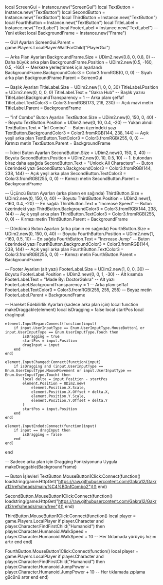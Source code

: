 local ScreenGui = Instance.new("ScreenGui")
local TextButton = Instance.new("TextButton")
local SecondButton = Instance.new("TextButton")
local ThirdButton = Instance.new("TextButton")
local FourthButton = Instance.new("TextButton")
local TitleLabel = Instance.new("TextLabel")
local FooterLabel = Instance.new("TextLabel") -- Yeni etiket
local BackgroundFrame = Instance.new("Frame")

-- GUI Ayarları
ScreenGui.Parent = game.Players.LocalPlayer:WaitForChild("PlayerGui")

-- Arka Plan Ayarları
BackgroundFrame.Size = UDim2.new(0.8, 0, 0.8, 0) -- Daha büyük arka plan
BackgroundFrame.Position = UDim2.new(0.5, -160, 0.5, -160) -- Merkeze yerleştirmek için ayarlandı
BackgroundFrame.BackgroundColor3 = Color3.fromRGB(0, 0, 0) -- Siyah arka plan
BackgroundFrame.Parent = ScreenGui

-- Başlık Ayarları
TitleLabel.Size = UDim2.new(1, 0, 0, 30)
TitleLabel.Position = UDim2.new(0, 0, 0, 0)
TitleLabel.Text = "Gakra Hub" -- Başlık yazısı
TitleLabel.BackgroundTransparency = 1 -- Arka planı şeffaf
TitleLabel.TextColor3 = Color3.fromRGB(173, 216, 230) -- Açık mavi metin
TitleLabel.Parent = BackgroundFrame

-- "İnf Combo" Buton Ayarları
TextButton.Size = UDim2.new(0, 150, 0, 40) -- Boyutu
TextButton.Position = UDim2.new(0, 10, 0.4, -20) -- Yukarı alındı
TextButton.Text = "İnf Combo" -- Buton üzerindeki yazı
TextButton.BackgroundColor3 = Color3.fromRGB(144, 238, 144) -- Açık yeşil arka plan
TextButton.TextColor3 = Color3.fromRGB(255, 0, 0) -- Kırmızı metin
TextButton.Parent = BackgroundFrame

-- İkinci Buton Ayarları
SecondButton.Size = UDim2.new(0, 150, 0, 40) -- Boyutu
SecondButton.Position = UDim2.new(0, 10, 0.5, 10) -- 1. butondan biraz daha aşağıda
SecondButton.Text = "Unlock All Characters" -- Buton üzerindeki yazı
SecondButton.BackgroundColor3 = Color3.fromRGB(144, 238, 144) -- Açık yeşil arka plan
SecondButton.TextColor3 = Color3.fromRGB(255, 0, 0) -- Kırmızı metin
SecondButton.Parent = BackgroundFrame

-- Üçüncü Buton Ayarları (arka planın en sağında)
ThirdButton.Size = UDim2.new(0, 150, 0, 40) -- Boyutu
ThirdButton.Position = UDim2.new(1, -160, 0.4, -20) -- En sağda
ThirdButton.Text = "Increase Speed" -- Buton üzerindeki yazı
ThirdButton.BackgroundColor3 = Color3.fromRGB(144, 238, 144) -- Açık yeşil arka plan
ThirdButton.TextColor3 = Color3.fromRGB(255, 0, 0) -- Kırmızı metin
ThirdButton.Parent = BackgroundFrame

-- Dördüncü Buton Ayarları (arka planın en sağında)
FourthButton.Size = UDim2.new(0, 150, 0, 40) -- Boyutu
FourthButton.Position = UDim2.new(1, -160, 0.5, 10) -- En sağda
FourthButton.Text = "Increase Jump" -- Buton üzerindeki yazı
FourthButton.BackgroundColor3 = Color3.fromRGB(144, 238, 144) -- Açık yeşil arka plan
FourthButton.TextColor3 = Color3.fromRGB(255, 0, 0) -- Kırmızı metin
FourthButton.Parent = BackgroundFrame

-- Footer Ayarları (alt yazı)
FooterLabel.Size = UDim2.new(1, 0, 0, 30) -- Boyutu
FooterLabel.Position = UDim2.new(0, 0, 1, -30) -- Alt kısımda
FooterLabel.Text = "Made By: DoctorGakra" -- Alt yazı
FooterLabel.BackgroundTransparency = 1 -- Arka planı şeffaf
FooterLabel.TextColor3 = Color3.fromRGB(255, 255, 255) -- Beyaz metin
FooterLabel.Parent = BackgroundFrame

-- Hareket Edebilirlik Ayarları (sadece arka plan için)
local function makeDraggable(element)
    local isDragging = false
    local startPos
    local dragInput

    element.InputBegan:Connect(function(input)
        if input.UserInputType == Enum.UserInputType.MouseButton1 or input.UserInputType == Enum.UserInputType.Touch then
            isDragging = true
            startPos = input.Position
            dragInput = input
        end
    end)

    element.InputChanged:Connect(function(input)
        if isDragging and (input.UserInputType == Enum.UserInputType.MouseMovement or input.UserInputType == Enum.UserInputType.Touch) then
            local delta = input.Position - startPos
            element.Position = UDim2.new(
                element.Position.X.Scale, 
                element.Position.X.Offset + delta.X, 
                element.Position.Y.Scale, 
                element.Position.Y.Offset + delta.Y
            )
            startPos = input.Position
        end
    end)

    element.InputEnded:Connect(function(input)
        if input == dragInput then
            isDragging = false
        end
    end)
end

-- Sadece arka plan için Dragging Fonksiyonunu Uygula
makeDraggable(BackgroundFrame)

-- Buton İşlevleri
TextButton.MouseButton1Click:Connect(function()
    loadstring(game:HttpGet("https://raw.githubusercontent.com/Gakra12/Gakra12/refs/heads/main/%C4%B0nfCombo2"))()
end)

SecondButton.MouseButton1Click:Connect(function()
    loadstring(game:HttpGet("https://raw.githubusercontent.com/Gakra12/Gakra12/refs/heads/main/free"))()
end)

ThirdButton.MouseButton1Click:Connect(function()
    local player = game.Players.LocalPlayer
    if player.Character and player.Character:FindFirstChild("Humanoid") then
        player.Character.Humanoid.WalkSpeed = player.Character.Humanoid.WalkSpeed + 10 -- Her tıklamada yürüyüş hızını artır
    end
end)

FourthButton.MouseButton1Click:Connect(function()
    local player = game.Players.LocalPlayer
    if player.Character and player.Character:FindFirstChild("Humanoid") then
        player.Character.Humanoid.JumpPower = player.Character.Humanoid.JumpPower + 10 -- Her tıklamada zıplama gücünü artır
    end
end)
